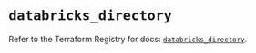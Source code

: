 # `databricks_directory`

Refer to the Terraform Registry for docs: [`databricks_directory`](https://registry.terraform.io/providers/databricks/databricks/1.76.0/docs/resources/directory).
